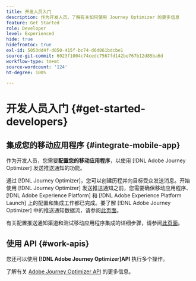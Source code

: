 ```yaml
---
title: 开发人员入门
description: 作为开发人员，了解有关如何使用 Journey Optimizer 的更多信息
feature: Get Started
role: Developer
level: Experienced
hide: true
hidefromtoc: true
exl-id: 5053dd4f-d050-415f-bc74-d6d061bdcbe1
source-git-commit: 6023f1004c74cedc7567fd142be767b12d85ba6d
workflow-type: tm+mt
source-wordcount: '124'
ht-degree: 100%

---
```


# 开发人员入门 {#get-started-developers}

## 集成您的移动应用程序 {#integrate-mobile-app}

作为开发人员，您需要&#x200B;**配置您的移动应用程序**，以使用 [!DNL Adobe Journey Optimizer] 发送推送通知的功能。

通过 [!DNL Journey Optimizer]，您可以创建历程并向目标受众发送消息。开始使用 [!DNL Journey Optimizer] 发送推送通知之前，您需要确保移动应用程序、[!DNL Adobe Experience Platform] 和 [!DNL Adobe Experience Platform Launch] 上的配置和集成工作都已完成。要了解 [!DNL Adobe Journey Optimizer] 中的推送通知数据流，请参阅[此页面](../../push/push-gs.md)。

有关配置推送通知渠道和测试移动应用程序集成的详细步骤，请参阅[此页面](../../push/push-configuration.md)。

## 使用 API {#work-apis}

您还可以使用 **[!DNL Adobe Journey Optimizer]API** 执行多个操作。

了解有关 [Adobe Journey Optimizer API](../../configuration/ajo-apis.md) 的更多信息。